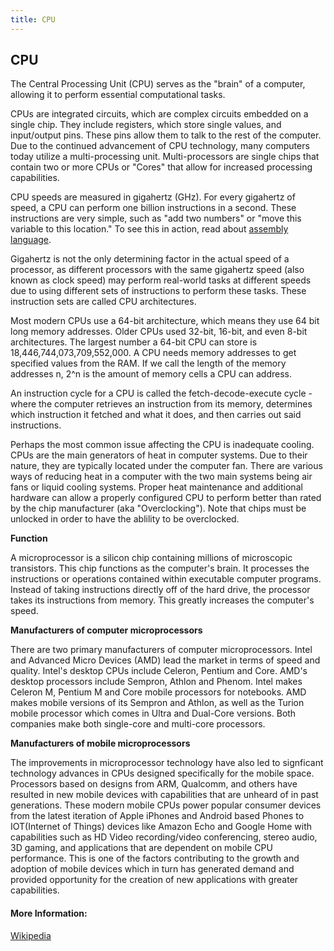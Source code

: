 ```yaml
---
title: CPU
---
```

## CPU

The Central Processing Unit (CPU) serves as the "brain" of a computer, allowing it to perform essential computational tasks.

CPUs are integrated circuits, which are complex circuits embedded on a single chip. They include registers, which store single values, and input/output pins. These pins allow them to talk to the rest of the computer. Due to the continued advancement of CPU technology, many computers today utilize a multi-processing unit. Multi-processors are single chips that contain two or more CPUs or "Cores" that allow for increased processing capabilities.    

CPU speeds are measured in gigahertz (GHz). For every gigahertz of speed, a CPU can perform one billion instructions in a second. These instructions are very simple, such as "add two numbers" or "move this variable to this location." To see this in action, read about <a href='https://en.wikipedia.org/wiki/Assembly_language'>assembly language</a>.

Gigahertz is not the only determining factor in the actual speed of a processor, as different processors with the same gigahertz speed (also known as clock speed) may perform real-world tasks at different speeds due to using different sets of instructions to perform these tasks. These instruction sets are called CPU architectures.

Most modern CPUs use a 64-bit architecture, which means they use 64 bit long memory addresses. Older CPUs used 32-bit, 16-bit, and even 8-bit architectures. The largest number a 64-bit CPU can store is 18,446,744,073,709,552,000. A CPU needs memory addresses to get specified values from the RAM. If we call the length of the memory addresses n, 2^n is the amount of memory cells a CPU can address.

An instruction cycle for a CPU is called the fetch-decode-execute cycle - where the computer retrieves an instruction from its memory, determines which instruction it fetched and what it does, and then carries out said instructions.

Perhaps the most common issue affecting the CPU is inadequate cooling. CPUs are the main generators of heat in computer systems. Due to their nature, they are typically located under the computer fan. There are various ways of reducing heat in a computer with the two main systems being air fans or liquid cooling systems. Proper heat maintenance and additional hardware can allow a properly configured CPU to perform better than rated by the chip manufacturer (aka "Overclocking"). Note that chips must be unlocked in order to have the ablility to be overclocked.

<!-- The article goes here, in GitHub-flavored Markdown. Feel free to add YouTube videos, images, and CodePen/JSBin embeds  -->

<b>Function</b>

A microprocessor is a silicon chip containing millions of microscopic transistors. This chip functions as the computer's brain. It processes the instructions or operations contained within executable computer programs. Instead of taking instructions directly off of the hard drive, the processor takes its instructions from memory. This greatly increases the computer's speed.


<b> Manufacturers of computer microprocessors </b>
  
There are two primary manufacturers of computer microprocessors. Intel and Advanced Micro Devices (AMD) lead the market in terms of speed and quality. Intel's desktop CPUs include Celeron, Pentium and Core. AMD's desktop processors include Sempron, Athlon and Phenom. Intel makes Celeron M, Pentium M and Core mobile processors for notebooks. AMD makes mobile versions of its Sempron and Athlon, as well as the Turion mobile processor which comes in Ultra and Dual-Core versions. Both companies make both single-core and multi-core processors.


<b> Manufacturers of mobile microprocessors </b>

The improvements in microprocessor technology have also led to signficant technology advances in CPUs designed specifically for the mobile space. Processors based on designs from ARM, Qualcomm, and others have resulted in new mobile devices with capabilities that are unheard of in past generations. These modern mobile CPUs power popular consumer devices from the latest iteration of Apple iPhones and Android based Phones to IOT(Internet of Things) devices like Amazon Echo and Google Home with capabilities such as HD Video recording/video conferencing, stereo audio, 3D gaming, and applications that are dependent on mobile CPU performance. This is one of the factors contributing to the growth and adoption of mobile devices which in turn has generated demand and provided opportunity for the creation of new applications with greater capabilities.


#### More Information:
<a href='https://en.wikipedia.org/wiki/Central_processing_unit' target='_blank' rel='nofollow'>Wikipedia</a>

